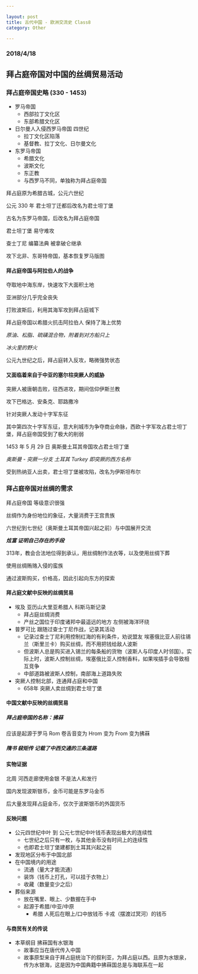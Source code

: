 ```yaml
---

layout: post
title: 古代中国 - 欧洲交流史 Class8
category: Other

---
```

### 2018/4/18

## 拜占庭帝国对中国的丝绸贸易活动
### 拜占庭帝国史略 (330 - 1453)
- 罗马帝国
    - 西部拉丁文化区
    - 东部希腊文化区
- 日尔曼人入侵西罗马帝国 四世纪
    - 拉丁文化区陷落
    - 基督教、拉丁文化、日尔曼文化
- 东罗马帝国
    - 希腊文化
    - 波斯文化
    - 东正教
    - 与西罗马不同，单独称为拜占庭帝国

拜占庭原为希腊古城，公元六世纪

公元 330 年 君士坦丁迁都后改名为君士坦丁堡

古名为东罗马帝国，后改名为拜占庭帝国

君士坦丁堡 易守难攻

查士丁尼 编纂法典 被拿破仑继承

攻下北非、东哥特帝国，基本恢复罗马版图

#### 拜占庭帝国与阿拉伯人的战争
夺取地中海东岸，快速攻下大面积土地

亚洲部分几乎完全丧失

打败波斯后，利用其海军攻到拜占庭城下

拜占庭帝国以希腊火抗击阿拉伯人 保持了海上优势

*原油、松脂、硫磺混合物，附着到对方船只上*

*冰火里的野火*

公元九世纪之后，拜占庭转入反攻，略微强势状态

#### 又面临着来自于中亚的塞尔柱突厥人的威胁
突厥人被唐朝击败，往西进攻，期间信仰伊斯兰教

攻下巴格达、安条克、耶路撒冷

针对突厥人发动十字军东征

其中第四次十字军东征，意大利城市为争夺商业命脉，西欧十字军攻占君士坦丁堡，拜占庭帝国受到了极大的削弱

1453 年 5 月 29 日 奥斯曼土耳其帝国攻占君士坦丁堡

*奥斯曼 - 突厥一分支 土耳其 Turkey 即突厥的西方名称*

受到热纳亚人出卖，君士坦丁堡被攻陷，改名为伊斯坦布尔

### 拜占庭帝国对丝绸的需求
拜占庭帝国 等级意识很强

丝绸作为身份地位的象征，大量消费于王宫贵族

六世纪到七世纪（奥斯曼土耳其帝国兴起之前）与中国展开交流

***炫富 证明自己存在的手段***

313年，教会合法地位得到承认，用丝绸制作法衣等，以及使用丝绸下葬

使用丝绸贿赂入侵的蛮族

通过波斯购买，价格高，因此引起向东方的探索

#### 拜占庭文献中反映的丝绸贸易
- 埃及 亚历山大里亚希腊人 科斯马斯记录
    - 拜占庭丝绸消费
    - 产丝之国位于印度诸邦中最遥远的地方 左侧被海洋环绕
- 普罗可比 跟随过查士丁尼作战，记录其活动
    - 记录过查士丁尼利用控制红海的有利条件，劝说盟友 埃塞俄比亚人前往锡兰（斯里兰卡）购买丝绸，而不用把钱给敌人波斯
    - 但波斯人总是购买进入锡兰的每条船的货物（波斯人与印度人时邻国）。实际上时，波斯人控制丝绸，埃塞俄比亚人控制香料，如果埃插手会导致相互竞争
    - 中部道路被波斯人控制，南部海上道路失败
- 突厥人控制北部，连通拜占庭和中国
    - 658年 突厥人卖丝绸到君士坦丁堡

#### 中国文献中反映的丝绸贸易
##### 拜占庭帝国的名称：拂菻
应该是起源于罗马 Rom 卷舌音变为 Hrom 变为 From 变为拂菻

##### 隋书 裴矩传 记载了中西交通的三条道路

#### 实物证据
北周 河西走廊使用金银 不是法人和发行

国内发现波斯银币，金币可能是东罗马金币

后大量发现拜占庭金币，仅次于波斯银币的外国货币

#### 反映问题
- 公元四世纪中叶 到 公元七世纪中叶钱币表现出极大的连续性
    - 七世纪之后只有一枚，与其他金币没有时间上的连续性
    - 也即君士坦丁堡建都到土耳其兴起之前
- 发现地区分布于中国北部
- 在中国境内的用途
    - 流通（量大才能流通）
    - 装饰（钱币上打孔，可以挂于衣物上）
    - 收藏（数量变少之后）
- 葬俗来源
    - 放在嘴里、眼上、少数握在手中
    - 起源于希腊/中亚/中原
        - 希腊 人死后在眼上/口中放钱币 卡戎（摆渡过冥河）的钱币

#### 与商贸有关的传说
- 本草纲目 拂菻国有水银海
    - 故事应当在唐代传入中国
    - 故事原型来自于拜占庭统治下的叙利亚，为拜占庭以西。且原为水银泉，传为水银海，这是因为中国典籍中拂菻国总是与海联系在一起
